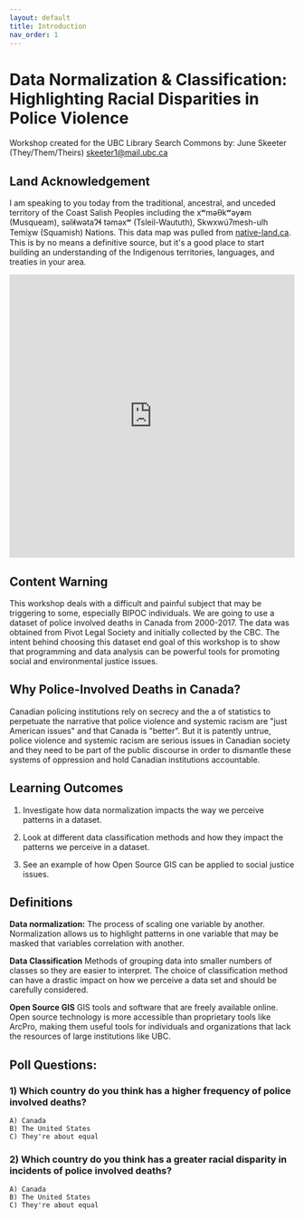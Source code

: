 ```yaml
---
layout: default
title: Introduction
nav_order: 1
---
```

# Data Normalization & Classification: Highlighting Racial Disparities in Police Violence
Workshop created for the UBC Library Search Commons by:
June Skeeter (They/Them/Theirs) skeeter1@mail.ubc.ca 

## Land Acknowledgement
I am speaking to you today from the traditional, ancestral, and unceded territory of the Coast Salish Peoples including the xʷməθkʷəy̓əm (Musqueam), səl̓ilwətaɁɬ təməxʷ (Tsleil-Waututh), Skwxwú7mesh-ulh Temíx̱w (Squamish) Nations.  This data map was pulled from [native-land.ca](https://native-land.ca/).  This is by no means a definitive source, but it's a good place to start building an understanding of the Indigenous territories, languages, and treaties in your area.
<iframe src="https://native-land.ca/api/embed/embed.html?maps=territories&position=49.268264,-123.157480" style="width:100%; height:500px; border:none;"></iframe>


## Content Warning

This workshop deals with a difficult and painful subject that may be triggering to some, especially BIPOC individuals.  We are going to use a dataset of police involved deaths in Canada from 2000-2017.  The data was obtained from Pivot Legal Society and initially collected by the CBC.  The intent behind choosing this dataset end goal of this workshop is to show that programming and data analysis can be powerful tools for promoting social and environmental justice issues.  

## Why Police-Involved Deaths in Canada?

Canadian policing institutions rely on secrecy and the a of statistics to perpetuate the narrative that police violence and systemic racism are "just American issues" and that Canada is "better".  But it is patently untrue, police violence and systemic racism are serious issues in Canadian society and they need to be part of the public discourse in order to dismantle these systems of oppression and hold Canadian institutions accountable.

## Learning Outcomes

1) Investigate how data normalization impacts the way we perceive patterns in a dataset.

2) Look at different data classification methods and how they impact the patterns we perceive in a dataset.

3) See an example of how Open Source GIS can be applied to social justice issues.
 
## Definitions
**Data normalization:** The process of scaling one variable by another.  Normalization allows us to highlight patterns in one variable that may be masked that variables correlation with another.  

**Data Classification** Methods of grouping data into smaller numbers of classes so they are easier to interpret.  The choice of classification method can have a drastic impact on how we perceive a data set and should be carefully considered.

**Open Source GIS** GIS tools and software that are freely available online.  Open source technology is more accessible than proprietary tools like ArcPro, making them useful tools for individuals and organizations that lack the resources of large institutions like UBC.

## Poll Questions:

### 1) Which country do you think has a higher frequency of police involved deaths?
    A) Canada
    B) The United States
    C) They're about equal
    
### 2) Which country do you think has a greater racial disparity in incidents of police involved deaths?
    A) Canada
    B) The United States
    C) They're about equal

